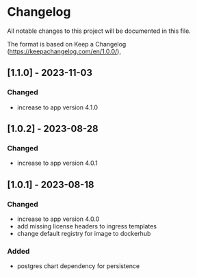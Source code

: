 # Changelog

All notable changes to this project will be documented in this file.

The format is based on Keep a Changelog (https://keepachangelog.com/en/1.0.0/),

## [1.1.0] - 2023-11-03

### Changed

- increase to app version 4.1.0

## [1.0.2] - 2023-08-28

### Changed

- increase to app version 4.0.1

## [1.0.1] - 2023-08-18

### Changed

- increase to app version 4.0.0
- add missing license headers to ingress templates
- change default registry for image to dockerhub

### Added

- postgres chart dependency for persistence